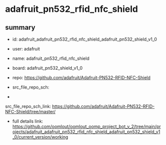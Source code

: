 # adafruit_pn532_rfid_nfc_shield
 
## summary 
* id: adafruit_adafruit_pn532_rfid_nfc_shield_adafruit_pn532_shield_v1_0
* user: adafruit
* name: adafruit_pn532_rfid_nfc_shield
* board: adafruit_pn532_shield_v1_0
* repo: https://github.com/adafruit/Adafruit-PN532-RFID-NFC-Shield



* src_file_repo_sch: 
*
 src_file_repo_sch_link: https://github.com/adafruit/Adafruit-PN532-RFID-NFC-Shield/tree/master/
* full details link: https://github.com/oomlout/oomlout_oomp_project_bot_v_2/tree/main/projects/adafruit_adafruit_pn532_rfid_nfc_shield_adafruit_pn532_shield_v1_0/current_version/working  






